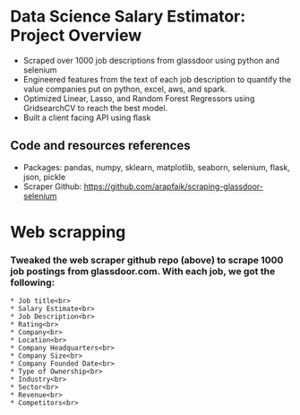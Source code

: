 # Data Science Salary Estimator: Project Overview<br>
- Scraped over 1000 job descriptions from glassdoor using python and selenium <br>
- Engineered features from the text of each job description to quantify the value companies put on python, excel, aws, and spark.<br>
- Optimized Linear, Lasso, and Random Forest Regressors using GridsearchCV to reach the best model.<br>
- Built a client facing API using flask <be>
## Code and resources references <br>
- Packages: pandas, numpy, sklearn, matplotlib, seaborn, selenium, flask, json, pickle
- Scraper Github: https://github.com/arapfaik/scraping-glassdoor-selenium

# Web scrapping
### Tweaked the web scraper github repo (above) to scrape 1000 job postings from glassdoor.com. With each job, we got the following:<br>
    * Job title<br>
    * Salary Estimate<br>
    * Job Description<br>
    * Rating<br>
    * Company<br>
    * Location<br>
    * Company Headquarters<br>
    * Company Size<br>
    * Company Founded Date<br>
    * Type of Ownership<br>
    * Industry<br>
    * Sector<br>
    * Revenue<br>
    * Competitors<br>

